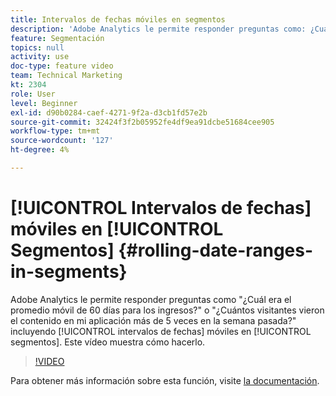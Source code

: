 ```yaml
---
title: Intervalos de fechas móviles en segmentos
description: 'Adobe Analytics le permite responder preguntas como: ¿Cuál era el promedio móvil de 60 días para los ingresos? o - ¿Cuántos visitantes vieron el contenido en mi aplicación más de 5 veces en la semana pasada? al incluir intervalos de fechas móviles en los segmentos. Este vídeo muestra cómo hacerlo.'
feature: Segmentación
topics: null
activity: use
doc-type: feature video
team: Technical Marketing
kt: 2304
role: User
level: Beginner
exl-id: d90b0284-caef-4271-9f2a-d3cb1fd57e2b
source-git-commit: 32424f3f2b05952fe4df9ea91dcbe51684cee905
workflow-type: tm+mt
source-wordcount: '127'
ht-degree: 4%

---
```


# [!UICONTROL Intervalos de fechas] móviles en [!UICONTROL Segmentos] {#rolling-date-ranges-in-segments}

Adobe Analytics le permite responder preguntas como &quot;¿Cuál era el promedio móvil de 60 días para los ingresos?&quot; o &quot;¿Cuántos visitantes vieron el contenido en mi aplicación más de 5 veces en la semana pasada?&quot; incluyendo [!UICONTROL intervalos de fechas] móviles en [!UICONTROL segmentos]. Este vídeo muestra cómo hacerlo.

>[!VIDEO](https://video.tv.adobe.com/v/25403/?quality=12)

Para obtener más información sobre esta función, visite [la documentación](https://marketing.adobe.com/resources/help/en_US/analytics/segment/index.html?f=seg_build_ui).
